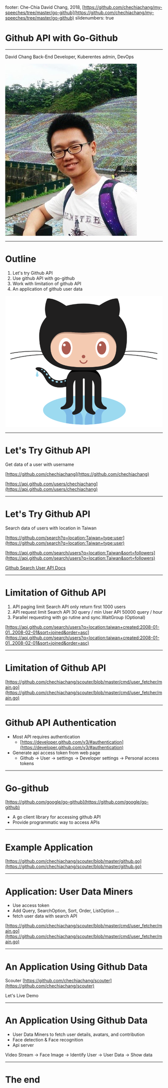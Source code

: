 footer: Che-Chia David Chang, 2018,  [https://github.com/chechiachang/my-speeches/tree/master/go-github](https://github.com/chechiachang/my-speeches/tree/master/go-github)
slidenumbers: true

# Github API with Go-Github

---

David Chang
Back-End Developer, Kuberentes admin, DevOps

![inline](../images/davidchang.jpg)

---

# Outline

1. Let's try Github API
2. Use github API with go-github
3. Work with limitation of github API
4. An application of github user data

![inline](../images/octocat.png)

---

# Let's Try Github API

Get data of a user with username

[https://github.com/chechiachang](https://github.com/chechiachang)

[https://api.github.com/users/chechiachang](https://api.github.com/users/chechiachang)

---

# Let's Try Github API

Search data of users with location in Taiwan

[https://github.com/search?q=location:Taiwan+type:user](https://github.com/search?q=location:Taiwan+type:user)

[https://api.github.com/search/users?q=location:Taiwan&sort=followers](https://api.github.com/search/users?q=location:Taiwan&sort=followers)

[Github Search User API Docs](https://developer.github.com/v3/search/#search-users)

--- 

# Limitation of Github API

1. API paging limit
  Search API only return first 1000 users
2. API request limit
  Search API 30 query / min
  User API 50000 query / hour
3. Parallel requesting with go rutine and sync.WaitGroup (Optional)

[https://api.github.com/search/users?q=location:taiwan+created:2008-01-01..2008-02-01&sort=joined&order=asc](https://api.github.com/search/users?q=location:taiwan+created:2008-01-01..2008-02-01&sort=joined&order=asc)

---

# Limitation of Github API

[https://github.com/chechiachang/scouter/blob/master/cmd/user_fetcher/main.go](https://github.com/chechiachang/scouter/blob/master/cmd/user_fetcher/main.go)

---

# Github API Authentication

- Most API requires authentication
  - [https://developer.github.com/v3/#authentication](https://developer.github.com/v3/#authentication)
- Generate api access token from web page
  - Github -> User -> settings -> Developer settings -> Personal access tokens

---

# Go-github

[https://github.com/google/go-github](https://github.com/google/go-github)

- A go client library for accessing github API
- Provide programmatic way to access APIs

---

# Example Application

[https://github.com/chechiachang/scouter/blob/master/github.go](https://github.com/chechiachang/scouter/blob/master/github.go)

---

# Application: User Data Miners

- Use access token
- Add Query, SearchOption, Sort, Order, ListOption ...
- fetch user data with search API

[https://github.com/chechiachang/scouter/blob/master/cmd/user_fetcher/main.go](https://github.com/chechiachang/scouter/blob/master/cmd/user_fetcher/main.go)

---

# An Application Using Github Data

Scouter [https://github.com/chechiachang/scouter](https://github.com/chechiachang/scouter)

Let's Live Demo

---

# An Application Using Github Data

- User Data Miners to fetch user details, avatars, and contribution
- Face detection & Face recognition
- Api server

Video Stream -> Face Image -> Identify User -> User Data -> Show data

---

# The end
